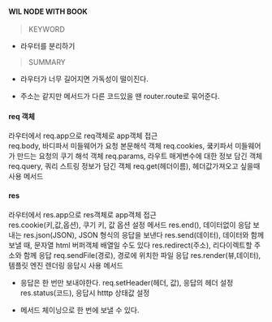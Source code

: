 #### WIL NODE WITH BOOK

> KEYWORD

- 라우터를 분리하기

> SUMMARY

- 라우터가 너무 길어지면 가독성이 떨이진다.

- 주소는 같지만 메서드가 다른 코드있을 땐 router.route로 묶어준다.

#### req 객체

라우터에서 req.app으로 req객체로 app객체 접근  
req.body, 바디파서 미들웨어가 요청 본문해석 객체
req.cookies, 쿸키파서 미들웨어가 만드는 요청의 쿠기 해석 객체
req.params, 라우트 매게변수에 대한 정보 담긴 객체
req.query, 쿼리 스트링 정보가 담긴 객체
req.get(헤더이름), 헤더값가져오고 싶을때 사용 메서드

#### res

라우터에서 res.app으로 res객체로 app객체 접근  
res.cookie(키,값,옵션), 쿠기 키, 값 옵션 설정 메서드
res.end(), 데이터없이 응답 보내는
res.json(JSON), JSON 형식의 응답을 보낸다
res.send(데이터), 데이터와 함께 보낼 때, 문자열 html 버퍼객체 배열일 수도 있다
res.redirect(주소), 리다이렉트할 주소와 함께 응답
req.sendFile(경로), 경로에 위치한 파일 응답
res.render(뷰,데이터), 템플릿 엔진 렌더링 응답시 사용 메서드

- 응답은 한 번만 보내야한다.
  req.setHeader(헤더, 값), 응답의 헤더 설정
  res.status(코드), 응답시 htttp 상태값 설정

- 메서드 체이닝으로 한 번에 보낼 수 있다.
